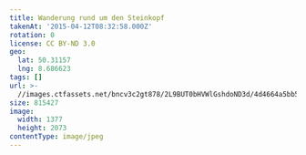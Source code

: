 ```yaml
---
title: Wanderung rund um den Steinkopf
takenAt: '2015-04-12T08:32:58.000Z'
rotation: 0
license: CC BY-ND 3.0
geo:
  lat: 50.31157
  lng: 8.686623
tags: []
url: >-
  //images.ctfassets.net/bncv3c2gt878/2L9BUT0bHVWlGshdoND3d/4d4664a5bb5d739d60449f8f3f73a9a3/wanderung-rund-um-den-steinkopf_17130338431_o
size: 815427
image:
  width: 1377
  height: 2073
contentType: image/jpeg
---
```


